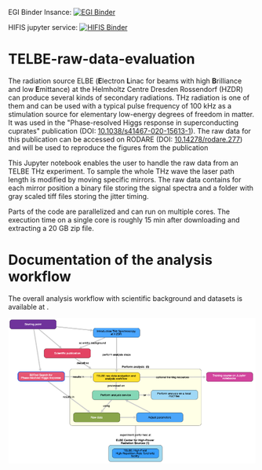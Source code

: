 EGI Binder Insance: [![EGI Binder](https://binder.notebooks.egi.eu/badge_logo.svg)](https://binder.notebooks.egi.eu/v2/gh/hzdr/TELBE-raw-data-evaluation/main?labpath=sorting_binning.ipynb)

HIFIS jupyter service: [![HIFIS Binder](https://binder.notebooks.egi.eu/badge_logo.svg)](https://hifis-gpu.hzdr.de/service/submit?form_cpus=1&form_gpus=0&form_hours=3&form_mem=4750&form_tasks=1&form_nodes=1&form_notebook=sorting_binning.ipynb&form_git=https%3A%2F%2Fgithub.com%2Fhzdr%2FTELBE-raw-data-evaluation&service=Jupyter&)

# TELBE-raw-data-evaluation

The radiation source ELBE (**E**lectron **L**inac for beams with high **B**rilliance and low **E**mittance) at the Helmholtz Centre Dresden Rossendorf (HZDR) can produce several kinds of secondary radiations. THz radiation is one of them and can be used with a typical pulse frequency of 100 kHz as a stimulation source for elementary low-energy degrees of freedom in matter. It was used in the \"Phase-resolved Higgs response in superconducting cuprates\" publication (DOI: [10.1038/s41467-020-15613-1](https://doi.org/10.1038/s41467-020-15613-1)). The raw data for this publication can be accessed on RODARE (DOI: [10.14278/rodare.277](https://doi.org/10.14278/rodare.277)) and will be used to reproduce the figures from the publication

This Jupyter notebook enables the user to handle the raw data from an TELBE THz experiment. To sample the whole THz wave the laser path length is modified by moving specific mirrors. The raw data contains for each mirror position a binary file storing the signal spectra and a folder with gray scaled tiff files storing the jitter timing.

Parts of the code are parallelized and can run on multiple cores. The execution time on a single core is roughly 15 min after downloading and extracting a 20 GB zip file.

# Documentation of the analysis workflow

The overall analysis workflow with scientific background and datasets is available at [](https://pan-training.eu/workflows/telbe).

![](training_workflow.png)
